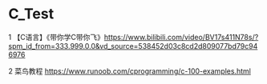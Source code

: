 # C_Test

1 【C语言】《带你学C带你飞》https://www.bilibili.com/video/BV17s411N78s/?spm_id_from=333.999.0.0&vd_source=538452d03c8cd2d809077bd79c946976

2 菜鸟教程 https://www.runoob.com/cprogramming/c-100-examples.html